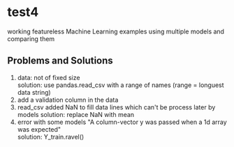 # test4
working featureless Machine Learning examples
using multiple models and comparing them

## Problems and Solutions
1. data: not of fixed size  
   solution: use pandas.read_csv with a range of names (range = longuest data 
   string)
2. add a validation column in the data
3. read_csv added NaN to fill data lines which can't be process later by models 
   solution: replace NaN with mean
4. error with some models "A column-vector y was passed when a 1d array was 
   expected"  
   solution: Y_train.ravel()
